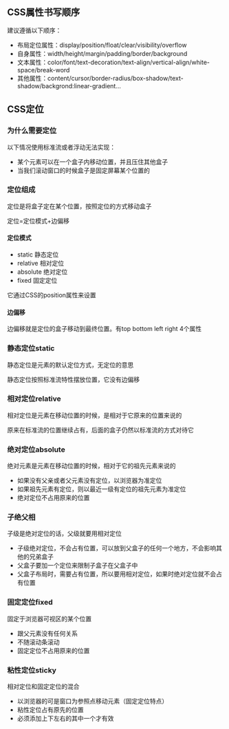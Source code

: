 ## CSS属性书写顺序

建议遵循以下顺序：

* 布局定位属性：display/position/float/clear/visibility/overflow
* 自身属性：width/height/margin/padding/border/background
* 文本属性：color/font/text-decoration/text-align/vertical-align/white-space/break-word
* 其他属性：content/cursor/border-radius/box-shadow/text-shadow/backgrond:linear-gradient...

## CSS定位

### 为什么需要定位

以下情况使用标准流或者浮动无法实现：

* 某个元素可以在一个盒子内移动位置，并且压住其他盒子
* 当我们滚动窗口的时候盒子是固定屏幕某个位置的

### 定位组成

定位是将盒子定在某个位置，按照定位的方式移动盒子

定位=定位模式+边偏移

#### 定位模式

* static 静态定位
* relative 相对定位
* absolute 绝对定位
* fixed 固定定位

它通过CSS的position属性来设置

#### 边偏移

边偏移就是定位的盒子移动到最终位置。有top bottom left right 4个属性

### 静态定位static

静态定位是元素的默认定位方式，无定位的意思

静态定位按照标准流特性摆放位置，它没有边偏移

### 相对定位relative

相对定位是元素在移动位置的时候，是相对于它原来的位置来说的

原来在标准流的位置继续占有，后面的盒子仍然以标准流的方式对待它

### 绝对定位absolute

绝对元素是元素在移动位置的时候，相对于它的祖先元素来说的

* 如果没有父亲或者父元素没有定位，以浏览器为准定位
* 如果祖先元素有定位，则以最近一级有定位的祖先元素为准定位
* 绝对定位不占用原来的位置

### 子绝父相

子级是绝对定位的话，父级就要用相对定位

* 子级绝对定位，不会占有位置，可以放到父盒子的任何一个地方，不会影响其他的兄弟盒子
* 父盒子要加一个定位来限制子盒子在父盒子中
* 父盒子布局时，需要占有位置，所以要用相对定位，如果时绝对定位就不会占有位置

### 固定定位fixed

固定于浏览器可视区的某个位置

* 跟父元素没有任何关系
* 不随滚动条滚动
* 固定定位不占用原来的位置

### 粘性定位sticky

相对定位和固定定位的混合

* 以浏览器的可是窗口为参照点移动元素（固定定位特点）
* 粘性定位占有原先的位置
* 必须添加上下左右的其中一个才有效
